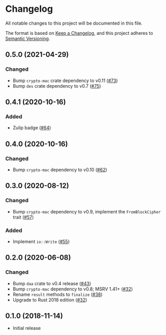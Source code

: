 # Changelog

All notable changes to this project will be documented in this file.

The format is based on [Keep a Changelog](https://keepachangelog.com/en/1.0.0/),
and this project adheres to [Semantic Versioning](https://semver.org/spec/v2.0.0.html).

## 0.5.0 (2021-04-29)
### Changed
- Bump `crypto-mac` crate dependency to v0.11 ([#73])
- Bump `des` crate dependency to v0.7 ([#75])

[#73]: https://github.com/RustCrypto/MACs/pull/73
[#75]: https://github.com/RustCrypto/MACs/pull/75

## 0.4.1 (2020-10-16)
### Added
- Zulip badge ([#64])

[#64]: https://github.com/RustCrypto/MACs/pull/64

## 0.4.0 (2020-10-16)
### Changed
- Bump `crypto-mac` dependency to v0.10 ([#62])

[#62]: https://github.com/RustCrypto/MACs/pull/62

## 0.3.0 (2020-08-12)
### Changed
- Bump `crypto-mac` dependency to v0.9, implement the `FromBlockCipher` trait ([#57])

### Added
- Implement `io::Write` ([#55])

[#55]: https://github.com/RustCrypto/MACs/pull/55
[#57]: https://github.com/RustCrypto/MACs/pull/57

## 0.2.0 (2020-06-08)
### Changed
- Bump `daa` crate to v0.4 release ([#43])
- Bump `crypto-mac` dependency to v0.8; MSRV 1.41+ ([#32])
- Rename `result` methods to `finalize` ([#38])
- Upgrade to Rust 2018 edition ([#32])

[#43]: https://github.com/RustCrypto/MACs/pull/43
[#38]: https://github.com/RustCrypto/MACs/pull/38
[#32]: https://github.com/RustCrypto/MACs/pull/32

## 0.1.0 (2018-11-14)
- Initial release
